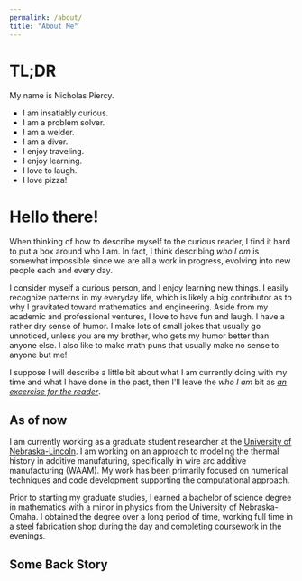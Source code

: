 ```yaml
---
permalink: /about/
title: "About Me"
---
```


# TL;DR
My name is Nicholas Piercy. 
* I am insatiably curious.
* I am a problem solver.
* I am a welder.
* I am a diver.
* I enjoy traveling.
* I enjoy learning.
* I love to laugh.
* I love pizza!

# Hello there!
When thinking of how to describe myself to the curious reader, I find it hard to put a box around who I am. In fact, I think describing *who I am* is somewhat impossible since we are all a work in progress, evolving into new people each and every day. 

I consider myself a curious person, and I enjoy learning new things. I easily recognize patterns in my everyday life, which is likely a big contributor as to why I gravitated toward mathematics and engineering. Aside from my academic and professional ventures, I love to have fun and laugh. I have a rather dry sense of humor. I make lots of small jokes that usually go unnoticed, unless you are my brother, who gets my humor better than anyone else. I also like to make math puns that usually make no sense to anyone but me!

I suppose I will describe a little bit about what I am currently doing with my time and what I have done in the past, then I'll leave the *who I am* bit as [*an excercise for the reader*](https://en.wikipedia.org/wiki/Proof_by_intimidation).

## As of now
I am currently working as a graduate student researcher at the [University of Nebraska-Lincoln](https://www.unl.edu). I am working on an approach to modeling the thermal history in additive manufaturing, specifically in wire arc additive manufacturing (WAAM). My work has been primarily focused on numerical techniques and code development supporting the computational approach.

Prior to starting my graduate studies, I earned a bachelor of science degree in mathematics with a minor in physics from the University of Nebraska-Omaha. I obtained the degree over a long period of time, working full time in a steel fabrication shop during the day and completing coursework in the evenings.

## Some Back Story
